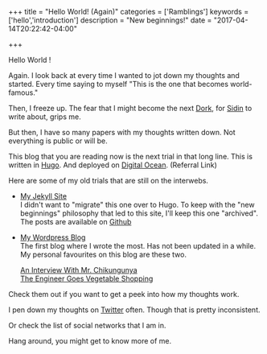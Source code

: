 +++
title = "Hello World! (Again)"
categories = ['Ramblings']
keywords = ['hello','introduction']
description = "New beginnings!"
date = "2017-04-14T20:22:42-04:00"

+++

Hello World !   

Again. I look back at every time I wanted to jot down my thoughts and started.
Every time saying to myself "This is the one that becomes world-famous."  

Then, I freeze up. The fear that I might become the next [Dork](http://www.whatay.com/books/),
for [Sidin](https://twitter.com/sidin) to write about, grips me.

But then, I have so many papers with my thoughts written down. Not everything is public or will be.

This blog that you are reading now is the next trial in that long line.
This is written in [Hugo](http://gohugo.io/).
And deployed on [Digital Ocean](https://m.do.co/c/46d518d1ca1a). (Referral Link)

Here are some of my old trials that are still on the interwebs.

- [My Jekyll Site][1]  
  I didn't want to "migrate" this one over to Hugo.
  To keep with the "new beginnings" philosophy that led to this site, I'll keep this one "archived".  
  The posts are available on [Github](https://github.com/maheswaranm/archive.maheswaranm.com/tree/master/_posts)

- [My Wordpress Blog](https://maxthestrangerinmymirror.wordpress.com/)  
  The first blog where I wrote the most. Has not been updated in a while.  
  My personal favourites on this blog are these two.  

    [An Interview With Mr. Chikungunya](https://maxthestrangerinmymirror.wordpress.com/2009/07/26/an-interview-with-mr-chikungunya/)  
    [The Engineer Goes Vegetable Shopping](https://maxthestrangerinmymirror.wordpress.com/2009/08/18/the-enginner-goes-vegetable-shopping/)  

Check them out if you want to get a peek into how my thoughts work.

I pen down my thoughts on [Twitter](https://twitter.com/maheswaranm) often.
Though that is pretty inconsistent.

Or check the list of social networks that I am in.

Hang around, you might get to know more of me.


[1]:https://archive.maheswaranm.com